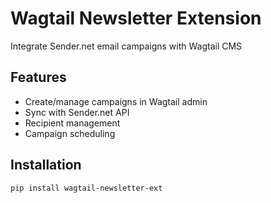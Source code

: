 # Wagtail Newsletter Extension

Integrate Sender.net email campaigns with Wagtail CMS

## Features
- Create/manage campaigns in Wagtail admin
- Sync with Sender.net API
- Recipient management
- Campaign scheduling

## Installation
```bash
pip install wagtail-newsletter-ext